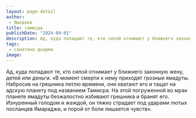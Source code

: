 ```yaml
---
layout: page-detail
author:
 - Яшодеви
title: тамисра
publishDate: "2024-09-01"
description: Ад, куда попадают те, кто силой отнимает у ближнего законную жену, детей или деньги.
tags:
 - санатана дхарма
image: 
---
```


Ад, куда попадают те, кто силой отнимает у ближнего законную жену, детей или деньги.
 «В момент смерти к нему приходят грозные ямадуты. Набросив на грешника петлю времени, они хватают его и тащат на адскую планету под названием Тамисра. На этой погруженной во мрак планете ямадуты безжалостно избивают грешника и бранят его. Изнуренный голодом и жаждой, он тяжко страдает под ударами лютых посланцев Ямараджи, и порой от боли лишается чувств».

